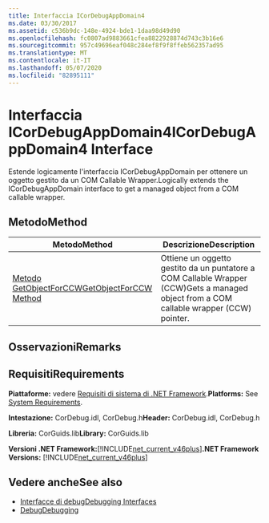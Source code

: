 ```yaml
---
title: Interfaccia ICorDebugAppDomain4
ms.date: 03/30/2017
ms.assetid: c536b9dc-148e-4924-bde1-1daa98d49d90
ms.openlocfilehash: fc0807ad9883661cfea8822928874d743c3b16e6
ms.sourcegitcommit: 957c49696eaf048c284ef8f9f8ffeb562357ad95
ms.translationtype: MT
ms.contentlocale: it-IT
ms.lasthandoff: 05/07/2020
ms.locfileid: "82895111"
---
```

# <a name="icordebugappdomain4-interface"></a><span data-ttu-id="ca297-102">Interfaccia ICorDebugAppDomain4</span><span class="sxs-lookup"><span data-stu-id="ca297-102">ICorDebugAppDomain4 Interface</span></span>
<span data-ttu-id="ca297-103">Estende logicamente l'interfaccia ICorDebugAppDomain per ottenere un oggetto gestito da un COM Callable Wrapper.</span><span class="sxs-lookup"><span data-stu-id="ca297-103">Logically extends the ICorDebugAppDomain interface to get a managed object from a COM callable wrapper.</span></span>  
  
## <a name="method"></a><span data-ttu-id="ca297-104">Metodo</span><span class="sxs-lookup"><span data-stu-id="ca297-104">Method</span></span>  
  
|<span data-ttu-id="ca297-105">Metodo</span><span class="sxs-lookup"><span data-stu-id="ca297-105">Method</span></span>|<span data-ttu-id="ca297-106">Descrizione</span><span class="sxs-lookup"><span data-stu-id="ca297-106">Description</span></span>|  
|------------|-----------------|  
|[<span data-ttu-id="ca297-107">Metodo GetObjectForCCW</span><span class="sxs-lookup"><span data-stu-id="ca297-107">GetObjectForCCW Method</span></span>](icordebugappdomain4-getobjectforccw-method.md)|<span data-ttu-id="ca297-108">Ottiene un oggetto gestito da un puntatore a COM Callable Wrapper (CCW)</span><span class="sxs-lookup"><span data-stu-id="ca297-108">Gets a managed object from a COM callable wrapper (CCW) pointer.</span></span>|  
  
## <a name="remarks"></a><span data-ttu-id="ca297-109">Osservazioni</span><span class="sxs-lookup"><span data-stu-id="ca297-109">Remarks</span></span>  
  
## <a name="requirements"></a><span data-ttu-id="ca297-110">Requisiti</span><span class="sxs-lookup"><span data-stu-id="ca297-110">Requirements</span></span>  
 <span data-ttu-id="ca297-111">**Piattaforme:** vedere [Requisiti di sistema di .NET Framework](../../get-started/system-requirements.md).</span><span class="sxs-lookup"><span data-stu-id="ca297-111">**Platforms:** See [System Requirements](../../get-started/system-requirements.md).</span></span>  
  
 <span data-ttu-id="ca297-112">**Intestazione:** CorDebug.idl, CorDebug.h</span><span class="sxs-lookup"><span data-stu-id="ca297-112">**Header:** CorDebug.idl, CorDebug.h</span></span>  
  
 <span data-ttu-id="ca297-113">**Libreria:** CorGuids.lib</span><span class="sxs-lookup"><span data-stu-id="ca297-113">**Library:** CorGuids.lib</span></span>  
  
 <span data-ttu-id="ca297-114">**Versioni .NET Framework:**[!INCLUDE[net_current_v46plus](../../../../includes/net-current-v46plus-md.md)]</span><span class="sxs-lookup"><span data-stu-id="ca297-114">**.NET Framework Versions:** [!INCLUDE[net_current_v46plus](../../../../includes/net-current-v46plus-md.md)]</span></span>  
  
## <a name="see-also"></a><span data-ttu-id="ca297-115">Vedere anche</span><span class="sxs-lookup"><span data-stu-id="ca297-115">See also</span></span>

- [<span data-ttu-id="ca297-116">Interfacce di debug</span><span class="sxs-lookup"><span data-stu-id="ca297-116">Debugging Interfaces</span></span>](debugging-interfaces.md)
- [<span data-ttu-id="ca297-117">Debug</span><span class="sxs-lookup"><span data-stu-id="ca297-117">Debugging</span></span>](index.md)
